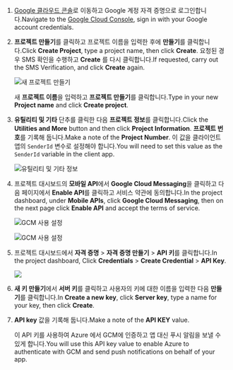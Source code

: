 
1. <span data-ttu-id="bd739-101">[Google 클라우드 콘솔](https://console.developers.google.com/project)로 이동하고 Google 계정 자격 증명으로 로그인합니다.</span><span class="sxs-lookup"><span data-stu-id="bd739-101">Navigate to the [Google Cloud Console](https://console.developers.google.com/project), sign in with your Google account credentials.</span></span> 
2. <span data-ttu-id="bd739-102">**프로젝트 만들기**를 클릭하고 프로젝트 이름을 입력한 후에 **만들기**를 클릭합니다.</span><span class="sxs-lookup"><span data-stu-id="bd739-102">Click **Create Project**, type a project name, then click **Create**.</span></span> <span data-ttu-id="bd739-103">요청된 경우 SMS 확인을 수행하고 **Create** 를 다시 클릭합니다.</span><span class="sxs-lookup"><span data-stu-id="bd739-103">If requested, carry out the SMS Verification, and click **Create** again.</span></span>
   
    ![새 프로젝트 만들기](./media/mobile-services-enable-google-cloud-messaging/mobile-services-google-new-project.png)   
   
     <span data-ttu-id="bd739-105">새 **프로젝트 이름**을 입력하고 **프로젝트 만들기**를 클릭합니다.</span><span class="sxs-lookup"><span data-stu-id="bd739-105">Type in your new **Project name** and click **Create project**.</span></span>
3. <span data-ttu-id="bd739-106">**유틸리티 및 기타** 단추를 클릭한 다음 **프로젝트 정보**를 클릭합니다.</span><span class="sxs-lookup"><span data-stu-id="bd739-106">Click the **Utilities and More** button and then click **Project Information**.</span></span> <span data-ttu-id="bd739-107">**프로젝트 번호**를 기록해 둡니다.</span><span class="sxs-lookup"><span data-stu-id="bd739-107">Make a note of the **Project Number**.</span></span> <span data-ttu-id="bd739-108">이 값을 클라이언트 앱의 `SenderId` 변수로 설정해야 합니다.</span><span class="sxs-lookup"><span data-stu-id="bd739-108">You will need to set this value as the `SenderId` variable in the client app.</span></span>
   
    ![유틸리티 및 기타 정보](./media/mobile-services-enable-google-cloud-messaging/notification-hubs-utilities-and-more.png)
4. <span data-ttu-id="bd739-110">프로젝트 대시보드의 **모바일 API**에서 **Google Cloud Messaging**을 클릭하고 다음 페이지에서 **Enable API**를 클릭하고 서비스 약관에 동의합니다.</span><span class="sxs-lookup"><span data-stu-id="bd739-110">In the project dashboard, under **Mobile APIs**, click **Google Cloud Messaging**, then on the next page click **Enable API** and accept the terms of service.</span></span> 
   
    ![GCM 사용 설정](./media/mobile-services-enable-google-cloud-messaging/enable-GCM.png)
   
    ![GCM 사용 설정](./media/mobile-services-enable-google-cloud-messaging/enable-gcm-2.png) 
5. <span data-ttu-id="bd739-113">프로젝트 대시보드에서 **자격 증명** > **자격 증명 만들기** > **API 키**를 클릭합니다.</span><span class="sxs-lookup"><span data-stu-id="bd739-113">In the project dashboard, Click **Credentials** > **Create Credential** > **API Key**.</span></span> 
   
    ![](./media/mobile-services-enable-google-cloud-messaging/mobile-services-google-create-server-key.png)
6. <span data-ttu-id="bd739-114">**새 키 만들기**에서 **서버 키**를 클릭하고 사용자의 키에 대한 이름을 입력한 다음 **만들기**를 클릭합니다.</span><span class="sxs-lookup"><span data-stu-id="bd739-114">In **Create a new key**, click **Server key**, type a name for your key, then click **Create**.</span></span>
7. <span data-ttu-id="bd739-115">**API key** 값을 기록해 둡니다.</span><span class="sxs-lookup"><span data-stu-id="bd739-115">Make a note of the **API KEY** value.</span></span>
   
    <span data-ttu-id="bd739-116">이 API 키를 사용하여 Azure 에서 GCM에 인증하고 앱 대신 푸시 알림을 보낼 수 있게 합니다.</span><span class="sxs-lookup"><span data-stu-id="bd739-116">You will use this API key value to enable Azure to authenticate with GCM and send push notifications on behalf of your app.</span></span>

